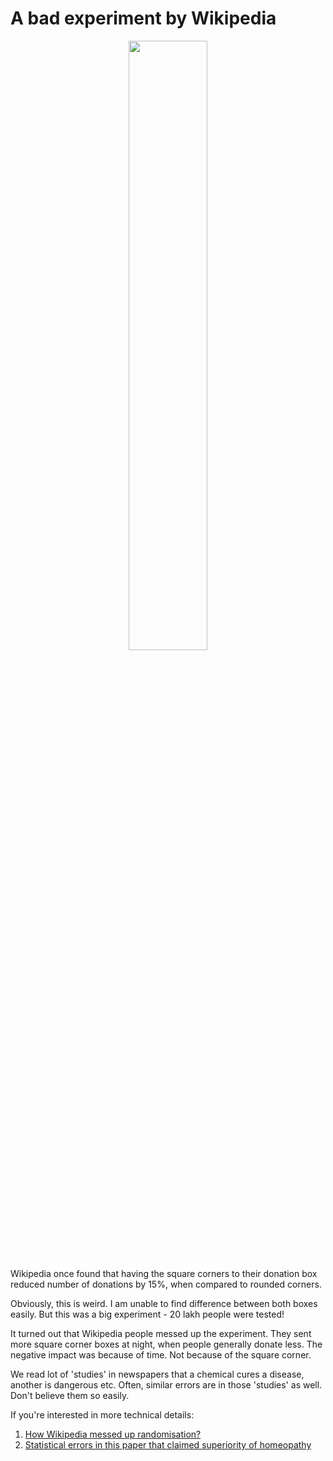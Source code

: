 # A bad experiment by Wikipedia
<div style="text-align: center"><img src="blogs/wikistats.jpg" width="50%"/></div>

Wikipedia once found that having the square corners to their donation box reduced number of donations by 15%, when compared to rounded corners.

Obviously, this is weird. I am unable to find difference between both boxes  easily. But this was a big experiment - 20 lakh people were tested!

It turned out that Wikipedia people messed up the experiment. They sent more square corner boxes at night, when people generally donate less. The negative impact was because of time. Not because of the square corner.

We read lot of 'studies' in newspapers that a chemical cures a disease, another is dangerous etc. Often, similar errors are in those 'studies' as well. Don't believe them so easily.

If you're interested in more technical details:
1. [How Wikipedia messed up randomisation?](https://medium.com/@saikrishnadammalapati/how-wikipedia-messed-up-randomization-0583f8ae5b3a)
2. [Statistical errors in this paper that claimed superiority of homeopathy](https://saikrishnadammalapati.medium.com/statistical-errors-in-this-paper-that-claimed-superiority-of-homeopathy-0b89e9f7129a)